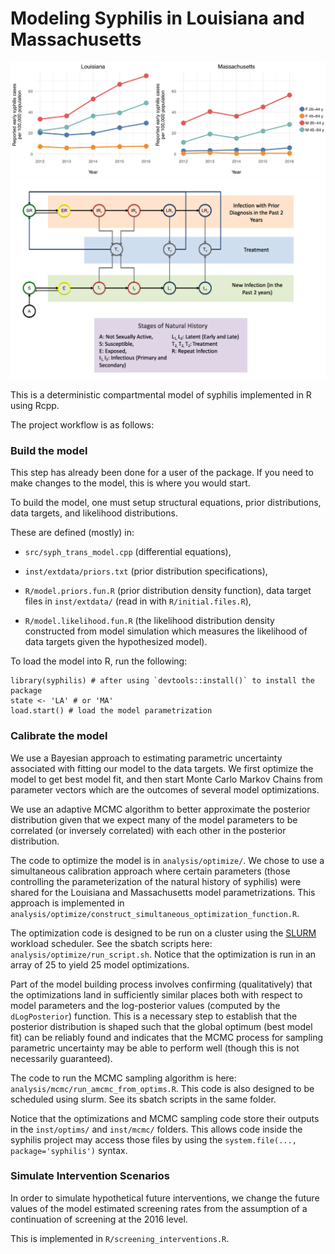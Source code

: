 
# Modeling Syphilis in Louisiana and Massachusetts 

![observed case rates](inst/figures/background_figures/case_rates.png?raw=true)
![modeled natural history](inst/figures/background_figures/modeled%20natural%20history.png?raw=true)

This is a deterministic compartmental model of syphilis implemented in R using Rcpp. 

The project workflow is as follows: 

### Build the model 

This step has already been done for a user of the package. 
If you need to make changes to the model, this is where you would start. 

To build the model, one must setup structural equations, prior distributions, data
targets, and likelihood distributions. 

These are defined (mostly) in: 

  - `src/syph_trans_model.cpp` (differential equations), 

  - `inst/extdata/priors.txt` (prior distribution specifications),

  - `R/model.priors.fun.R` (prior distribution density function), 
    data target files in `inst/extdata/` (read in with `R/initial.files.R`), 

  - `R/model.likelihood.fun.R` (the likelihood distribution density constructed from model simulation 
    which measures the likelihood of data targets given the hypothesized model). 

To load the model into R, run the following: 

    library(syphilis) # after using `devtools::install()` to install the package
    state <- 'LA' # or 'MA'
    load.start() # load the model parametrization

### Calibrate the model

We use a Bayesian approach to estimating parametric
uncertainty associated with fitting our model to the data targets. We first
optimize the model to get best model fit, and then start Monte Carlo Markov
Chains from parameter vectors which are the outcomes of several model
optimizations. 

We use an adaptive MCMC algorithm to better approximate the posterior
distribution given that we expect many of the model parameters to be
correlated (or inversely correlated) with each other in the posterior
distribution.

The code to optimize the model is in `analysis/optimize/`. We chose to use a
simultaneous calibration approach where certain parameters (those controlling
the parameterization of the natural history of syphilis) were shared for the
Louisiana and Massachusetts model parametrizations. This approach is 
implemented in
`analysis/optimize/construct_simultaneous_optimization_function.R`.

The optimization code is designed to be run on a cluster using the
[SLURM](https://slurm.schedmd.com/) workload scheduler. See the sbatch 
scripts here: `analysis/optimize/run_script.sh`. Notice that the optimization 
is run in an array of 25 to yield 25 model optimizations. 

Part of the model building process involves confirming (qualitatively) that the 
optimizations land in sufficiently similar places both with respect to model 
parameters and the log-posterior values (computed by the `dLogPosterior`) 
function. This is a necessary step to establish that the posterior distribution 
is shaped such that the global optimum (best model fit) can be reliably found 
and indicates that the MCMC process for sampling parametric uncertainty may 
be able to perform well (though this is not necessarily guaranteed). 

The code to run the MCMC sampling algorithm is here:
`analysis/mcmc/run_amcmc_from_optims.R`.  This code is also designed to be
scheduled using slurm. See its sbatch scripts in the same folder.

Notice that the optimizations and MCMC sampling code store their outputs 
in the `inst/optims/` and `inst/mcmc/` folders. This allows code inside the
syphilis project may access those files by using the `system.file(...,
package='syphilis')` syntax.

### Simulate Intervention Scenarios
 
In order to simulate hypothetical future interventions, we change the 
future values of the model estimated screening rates from the assumption 
of a continuation of screening at the 2016 level. 

This is implemented in `R/screening_interventions.R`.



